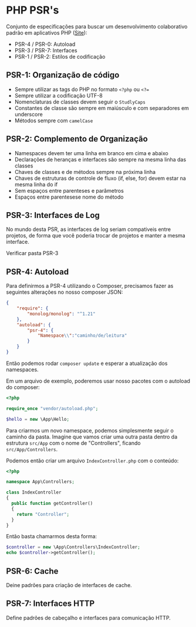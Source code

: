 # PHP PSR's

Conjunto de especificações para buscar um desenvolvimento colaborativo padrão em aplicativos PHP ([Site](http://www.php-fig.org)):

- PSR-4 / PSR-0: Autoload
- PSR-3 / PSR-7: Interfaces
- PSR-1 / PSR-2: Estilos de codificação

## PSR-1: Organização de código

- Sempre utilizar as tags do PHP no formato `<?php` ou `<?=`
- Sempre utilizar a codificação UTF-8
- Nomenclaturas de classes devem seguir o `StudlyCaps`
- Constantes de classe são sempre em maiúsculo e com separadores em underscore
- Métodos sempre com `camelCase`

## PSR-2: Complemento de Organização

- Namespaces devem ter uma linha em branco em cima e abaixo
- Declarações de heranças e interfaces são sempre na mesma linha das classes
- Chaves de classes e de métodos sempre na próxima linha
- Chaves de estruturas de controle de fluxo (if, else, for) devem estar na mesma linha do if
- Sem espaços entre parenteses e parâmetros
- Espaços entre parentesese nome do método

## PSR-3: Interfaces de Log

No mundo desta PSR, as interfaces de log seriam compativeis entre projetos, de forma que você poderia trocar de projetos e manter a mesma interface.

Verificar pasta PSR-3

## PSR-4: Autoload

Para definirmos a PSR-4 utilizando o Composer, precisamos fazer as seguintes alterações no nosso composer JSON:

```json
{
    "require": {
        "monolog/monolog": "^1.21"
    },
    "autoload": {
        "psr-4": {
            "Namespace\\":"caminho/de/leitura"
        }
    }
}
```

Então podemos rodar `composer update` e esperar a atualização dos namespaces.

Em um arquivo de exemplo, poderemos usar nosso pacotes com o autoload do composer:

```php
<?php

require_once "vendor/autoload.php";

$hello = new \App\Hello;
```

Para criarmos um novo namespace, podemos simplesmente seguir o caminho da pasta. Imagine que vamos criar uma outra pasta dentro da estrutura `src/App` com o nome de "Controllers", ficando `src/App/Controllers`.

Podemos então criar um arquivo `IndexController.php` com o conteúdo:

```php
<?php

namespace App\Controllers;

class IndexController
{
  public function getController()
  {
    return "Controller";
  }
}
```

Então basta chamarmos desta forma:

```php
$controller = new \App\Controllers\IndexController;
echo $controller->getController();
```

## PSR-6: Cache

Deine padrões para criação de interfaces de cache.

## PSR-7: Interfaces HTTP

Define padrões de cabeçalho e interfaces para comunicação HTTP.
